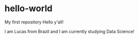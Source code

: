 # hello-world
My first repository
Hello y'all!

I am Lucas from Brazil and I am currently studying Data Science!

